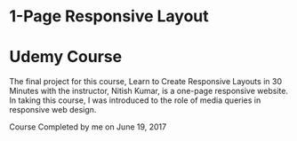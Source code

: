 # 1-Page Responsive Layout 
# Udemy Course 

The final project for this course, Learn to Create Responsive Layouts in 30 Minutes with the instructor, Nitish Kumar,  is a one-page responsive website. In taking this course, I was introduced to the role of media queries in responsive web design.

Course Completed by me on June 19, 2017
